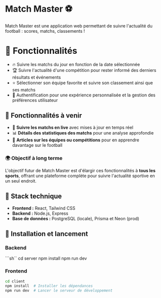 # Match Master ⚽

Match Master est une application web permettant de suivre l'actualité du football : scores, matchs, classements !

# 📌 Fonctionnalités
- 🔥 Suivre les matchs du jour en fonction de la date sélectionnée
- 🏆 Suivre l'actualité d'une compétition pour rester informé des derniers résultats et événements
- ⭐ Sélectionner son équipe favorite et suivre son classement ainsi que ses matchs
- 🔑 Authentification pour une expérience personnalisée et la gestion des préférences utilisateur

## 🔮 Fonctionnalités à venir

- 📡 **Suivre les matchs en live** avec mises à jour en temps réel
- 📊 **Détails des statistiques des matchs** pour une analyse approfondie
- 📰 **Articles sur les équipes ou compétitions** pour en apprendre davantage sur le football

### 🌍 Objectif à long terme

L'objectif futur de Match Master est d'élargir ces fonctionnalités à **tous les sports**, offrant une plateforme complète pour suivre l'actualité sportive en un seul endroit.

## 🚀 Stack technique

- **Frontend :** React, Tailwind CSS
- **Backend :** Node.js, Express
- **Base de données :** PostgreSQL (locale), Prisma et Neon (prod)

## 🔧 Installation et lancement

### Backend
```sh``
cd server
npm install
npm run dev

### Frontend
```sh
cd client
npm install  # Installer les dépendances
npm run dev  # Lancer le serveur de développement 

